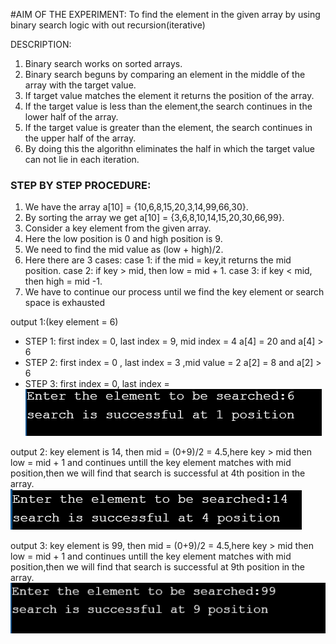 #AIM OF THE EXPERIMENT: To find the element in the given array by using binary search logic with out recursion(iterative)

DESCRIPTION:
1. Binary search works on sorted arrays.
2. Binary search beguns by comparing an element in the middle of the array with the target value.
3. If target value matches the element it returns the position of the array.
4. If the target value is less than the element,the search continues in the lower half of the array.
5. If the target value is greater than the element, the search continues in the upper half of the array.
6. By doing this the algorithn eliminates the half in which the target value can not lie in each iteration.

### STEP BY STEP PROCEDURE:
1. We have the array a[10] = {10,6,8,15,20,3,14,99,66,30}.
2. By sorting the array we get a[10] = {3,6,8,10,14,15,20,30,66,99}.
3. Consider a key element from the given array.
4. Here the low position is 0 and high position is 9.
5. We need to find the mid value as (low + high)/2.
6. Here there are 3 cases:
   case 1: if the mid = key,it returns the mid position.
   case 2: if key > mid, then low = mid + 1.
   case 3: if key < mid, then high = mid -1.
7. We have to continue our process until we find the key element or search space is exhausted

output 1:(key element = 6)
 * STEP 1: first index = 0, last index = 9, mid index = 4
   a[4] = 20 and a[4] > 6
 * STEP 2: first index = 0 , last index = 3 ,mid value = 2
 a[2] = 8 and a[2] > 6
 * STEP 3: first index = 0, last index = 
    ![output 1](binary_search.1.PNG)
    
    
output 2:
    key element is 14, then mid = (0+9)/2 = 4.5,here key > mid then low = mid + 1 and continues untill the key element matches with mid position,then we will find that search is successful at 4th position in the array.
    ![output 2](binary_search.2.PNG)
    
output 3:
    key element is 99, then mid = (0+9)/2 = 4.5,here key > mid then low = mid + 1 and continues untill the key element matches with mid position,then we will find that search is successful at 9th position in the array.
    ![output 3](binary_search.3.PNG)
